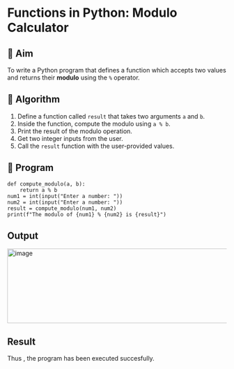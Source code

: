 # Functions in Python: Modulo Calculator

## 🎯 Aim
To write a Python program that defines a function which accepts two values and returns their **modulo** using the `%` operator.

## 🧠 Algorithm
1. Define a function called `result` that takes two arguments `a` and `b`.
2. Inside the function, compute the modulo using `a % b`.
3. Print the result of the modulo operation.
4. Get two integer inputs from the user.
5. Call the `result` function with the user-provided values.

## 🧾 Program
~~~
def compute_modulo(a, b):
    return a % b
num1 = int(input("Enter a number: "))
num2 = int(input("Enter a number: "))
result = compute_modulo(num1, num2)
print(f"The modulo of {num1} % {num2} is {result}")
~~~
## Output
<img width="996" height="171" alt="image" src="https://github.com/user-attachments/assets/2adf78cd-38ff-4900-a12f-445458580e3e" />

## Result
Thus , the program has been executed succesfully.
